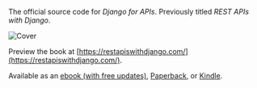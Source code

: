 The official source code for _Django for APIs_. Previously titled _REST APIs with Django_.

![Cover](cover2.2.jpg)

Preview the book at [https://restapiswithdjango.com/](https://restapiswithdjango.com/).

Available as an [ebook (with free updates)](https://gum.co/EzsI), [Paperback](https://www.amazon.com/dp/198302998X/?tag=wsvincent-20), or [Kindle](https://www.amazon.com/dp/B07DR9XS6L/?tag=wsvincent-20).
